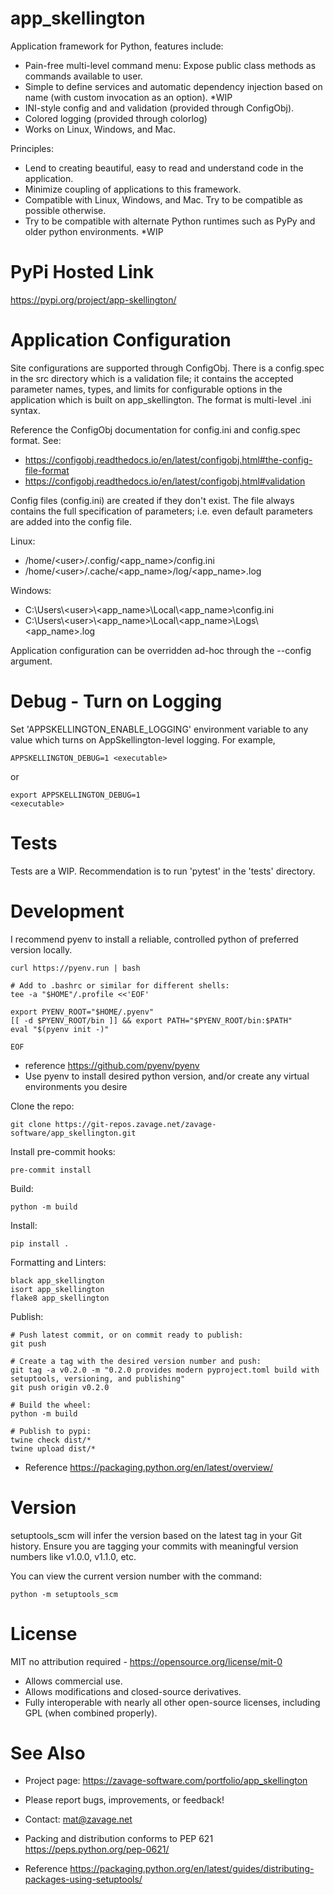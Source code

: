 app_skellington
===============

Application framework for Python, features include:
 - Pain-free multi-level command menu: Expose public class methods as commands available to user.
 - Simple to define services and automatic dependency injection based on name (with custom invocation as an option). \*WIP
 - INI-style config and and validation (provided through ConfigObj).
 - Colored logging (provided through colorlog)
 - Works on Linux, Windows, and Mac.

Principles:
 - Lend to creating beautiful, easy to read and understand code in the application.
 - Minimize coupling of applications to this framework.
 - Compatible with Linux, Windows, and Mac. Try to be compatible as possible otherwise.
 - Try to be compatible with alternate Python runtimes such as PyPy and older python environments. \*WIP

# PyPi Hosted Link

https://pypi.org/project/app-skellington/

# Application Configuration

Site configurations are supported through ConfigObj. There is a config.spec
in the src directory which is a validation file; it contains the accepted
parameter names, types, and limits for configurable options in the
application which is built on app_skellington. The format is multi-level .ini syntax.

Reference the ConfigObj documentation for config.ini and config.spec
format. See:

 - https://configobj.readthedocs.io/en/latest/configobj.html#the-config-file-format
 - https://configobj.readthedocs.io/en/latest/configobj.html#validation

Config files (config.ini) are created if they don't exist. The
file always contains the full specification of parameters; i.e. even default
parameters are added into the config file.

Linux:

 * /home/\<user\>/.config/\<app_name\>/config.ini
 * /home/\<user\>/.cache/\<app_name\>/log/\<app_name\>.log

Windows:

 * C:\\Users\\\<user>\\\<app_name\>\\Local\\\<app_name\>\\config.ini
 * C:\\Users\\\<user>\\\<app_name\>\\Local\\\<app_name\>\\Logs\\\<app_name\>.log

Application configuration can be overridden ad-hoc through the --config <filename>
argument.

# Debug - Turn on Logging

Set 'APPSKELLINGTON_ENABLE_LOGGING' environment variable to any value which turns
on AppSkellington-level logging. For example,

    APPSKELLINGTON_DEBUG=1 <executable>

or

    export APPSKELLINGTON_DEBUG=1
    <executable>

# Tests

Tests are a WIP. Recommendation is to run 'pytest' in the 'tests' directory.

# Development

I recommend pyenv to install a reliable, controlled python of preferred version locally.

```
curl https://pyenv.run | bash

# Add to .bashrc or similar for different shells:
tee -a "$HOME"/.profile <<'EOF'

export PYENV_ROOT="$HOME/.pyenv"
[[ -d $PYENV_ROOT/bin ]] && export PATH="$PYENV_ROOT/bin:$PATH"
eval "$(pyenv init -)"

EOF
```
 * reference https://github.com/pyenv/pyenv
 * Use pyenv to install desired python version, and/or create any virtual environments you desire

Clone the repo:
```commandline
git clone https://git-repos.zavage.net/zavage-software/app_skellington.git
```

Install pre-commit hooks:
```commandline
pre-commit install
```

Build:
```
python -m build
```

Install:

```
pip install .
```

Formatting and Linters:
```
black app_skellington
isort app_skellington
flake8 app_skellington
```

Publish:

```
# Push latest commit, or on commit ready to publish:
git push

# Create a tag with the desired version number and push:
git tag -a v0.2.0 -m "0.2.0 provides modern pyproject.toml build with setuptools, versioning, and publishing"
git push origin v0.2.0

# Build the wheel:
python -m build

# Publish to pypi:
twine check dist/*
twine upload dist/*
```
 * Reference https://packaging.python.org/en/latest/overview/


# Version

setuptools_scm will infer the version based on the latest tag in your Git history.
Ensure you are tagging your commits with meaningful version numbers like v1.0.0, v1.1.0, etc.

You can view the current version number with the command:

    python -m setuptools_scm

# License

MIT no attribution required - https://opensource.org/license/mit-0

 * Allows commercial use.
 * Allows modifications and closed-source derivatives.
 * Fully interoperable with nearly all other open-source licenses, including GPL (when combined properly).

# See Also

 * Project page: https://zavage-software.com/portfolio/app_skellington
 * Please report bugs, improvements, or feedback!
 * Contact: mat@zavage.net

 * Packing and distribution conforms to PEP 621 https://peps.python.org/pep-0621/
 * Reference https://packaging.python.org/en/latest/guides/distributing-packages-using-setuptools/
